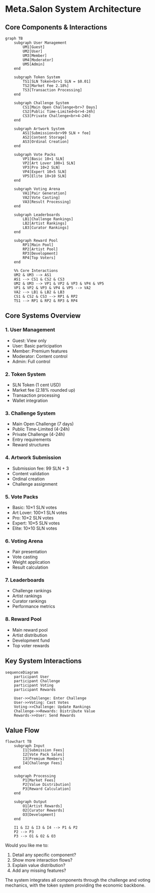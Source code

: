 # Meta.Salon System Architecture
## Core Components & Interactions

```mermaid
graph TB
    subgraph User Management
        UM1[Guest]
        UM2[User]
        UM3[Member]
        UM4[Moderator]
        UM5[Admin]
    end

    subgraph Token System
        TS1[SLN Token<br>1 SLN = $0.01]
        TS2[Market Fee 2.18%]
        TS3[Transaction Processing]
    end

    subgraph Challenge System
        CS1[Main Open Challenge<br>7 Days]
        CS2[Public Time-Limited<br>4-24h]
        CS3[Private Challenge<br>4-24h]
    end

    subgraph Artwork System
        AS1[Submission<br>99 SLN + fee]
        AS2[Content Storage]
        AS3[Ordinal Creation]
    end

    subgraph Vote Packs
        VP1[Basic 10×1 SLN]
        VP2[Art Lover 100×1 SLN]
        VP3[Pro 10×2 SLN]
        VP4[Expert 10×5 SLN]
        VP5[Elite 10×10 SLN]
    end

    subgraph Voting Arena
        VA1[Pair Generation]
        VA2[Vote Casting]
        VA3[Result Processing]
    end

    subgraph Leaderboards
        LB1[Challenge Rankings]
        LB2[Artist Rankings]
        LB3[Curator Rankings]
    end

    subgraph Reward Pool
        RP1[Main Pool]
        RP2[Artist Pool]
        RP3[Development]
        RP4[Top Voters]
    end

    %% Core Interactions
    UM2 & UM3 --> AS1
    AS1 --> CS1 & CS2 & CS3
    UM2 & UM3 --> VP1 & VP2 & VP3 & VP4 & VP5
    VP1 & VP2 & VP3 & VP4 & VP5 --> VA2
    VA2 --> LB1 & LB2 & LB3
    CS1 & CS2 & CS3 --> RP1 & RP2
    TS1 --> RP1 & RP2 & RP3 & RP4
```

## Core Systems Overview

### 1. User Management
- Guest: View only
- User: Basic participation
- Member: Premium features
- Moderator: Content control
- Admin: Full control

### 2. Token System
- SLN Token (1 cent USD)
- Market fee (2.18% rounded up)
- Transaction processing
- Wallet integration

### 3. Challenge System
- Main Open Challenge (7 days)
- Public Time-Limited (4-24h)
- Private Challenge (4-24h)
- Entry requirements
- Reward structures

### 4. Artwork Submission
- Submission fee: 99 SLN + 3
- Content validation
- Ordinal creation
- Challenge assignment

### 5. Vote Packs
- Basic: 10×1 SLN votes
- Art Lover: 100×1 SLN votes
- Pro: 10×2 SLN votes
- Expert: 10×5 SLN votes
- Elite: 10×10 SLN votes

### 6. Voting Arena
- Pair presentation
- Vote casting
- Weight application
- Result calculation

### 7. Leaderboards
- Challenge rankings
- Artist rankings
- Curator rankings
- Performance metrics

### 8. Reward Pool
- Main reward pool
- Artist distribution
- Development fund
- Top voter rewards

## Key System Interactions

```mermaid
sequenceDiagram
    participant User
    participant Challenge
    participant Voting
    participant Rewards

    User->>Challenge: Enter Challenge
    User->>Voting: Cast Votes
    Voting->>Challenge: Update Rankings
    Challenge->>Rewards: Distribute Value
    Rewards->>User: Send Rewards
```

## Value Flow

```mermaid
flowchart TB
    subgraph Input
        I1[Submission Fees]
        I2[Vote Pack Sales]
        I3[Premium Members]
        I4[Challenge Fees]
    end

    subgraph Processing
        P1[Market Fees]
        P2[Value Distribution]
        P3[Reward Calculation]
    end

    subgraph Output
        O1[Artist Rewards]
        O2[Curator Rewards]
        O3[Development]
    end

    I1 & I2 & I3 & I4 --> P1 & P2
    P2 --> P3
    P3 --> O1 & O2 & O3
```

Would you like me to:
1. Detail any specific component?
2. Show more interaction flows?
3. Explain value distribution?
4. Add any missing features?

The system integrates all components through the challenge and voting mechanics, with the token system providing the economic backbone.